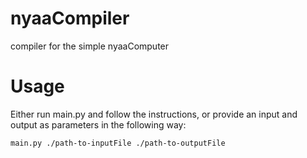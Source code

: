 # nyaaCompiler
compiler for the simple nyaaComputer

# Usage

Either run main.py and follow the instructions,
or provide an input and output as parameters in the following way:

`main.py ./path-to-inputFile ./path-to-outputFile`
